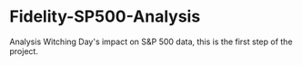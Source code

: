 # Fidelity-SP500-Analysis
Analysis Witching Day's impact on S&amp;P 500 data, this is the first step of the project.
